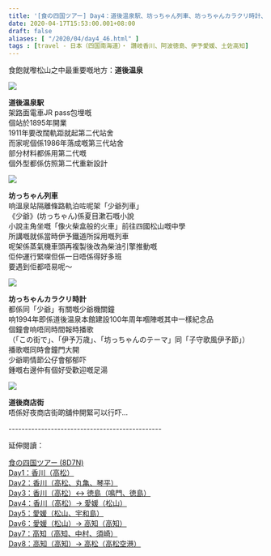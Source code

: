 ```yaml
---
title: '[食の四国ツアー] Day4：道後温泉駅、坊っちゃん列車、坊っちゃんカラクリ時計、道後商店街'
date: 2020-04-17T15:53:00.001+08:00
draft: false
aliases: [ "/2020/04/day4_46.html" ]
tags : [travel - 日本（四国南海道）・ 讚岐香川、阿波徳島、伊予愛媛、土佐高知]
---
```


食飽就嚟松山之中最重要嘅地方：**道後温泉**  

![](/images/shikoku4h1.jpg)

**道後温泉駅**  
架路面電車JR pass包埋嘅  
個站於1895年開業  
1911年要改闊軌距就起第二代站舍  
而家呢個係1986年落成嘅第三代站舍  
部分材料都係用第二代嘅  
個外型都係仿照第二代重新設計  

![](/images/shikoku4h.jpg)

**坊っちゃん列車**  
响溫泉站隔離條路軌泊咗呢架「少爺列車」  
《少爺》(坊っちゃん)係夏目漱石嘅小說  
小說主角坐嘅「像火柴盒般的火車」前往四國松山嘅中學  
所講嘅就係當時伊予鐵道所採用嘅列車  
呢架係蒸氣機車頭再複製後改為柴油引擎推動嘅  
佢仲運行緊㗎但係一日唔係得好多班  
要遇到佢都唔易呢～  

![](/images/shikoku4h2.jpg)

**坊っちゃんカラクリ時計**  
都係同「少爺」有關嘅少爺機關鐘  
响1994年即係道後温泉本館建設100年周年嗰陣嘅其中一樣紀念品  
個鐘會响唔同時間報時播歌  
（「この街で」、「伊予万歳」、「坊っちゃんのテーマ」同「子守歌風伊予節」）  
播歌嘅同時會鐘門大開  
少爺啲情節公仔會郁郁吓  
鍾嘅右邊仲有個好受歡迎嘅足湯  

![](/images/shikoku4h3.jpg)

**道後商店街**  
唔係好夜商店街啲舖仲開緊可以行吓...  
  
  
\-----------------------------------------------  
  

延伸閱讀：

[食の四国ツアー (8D7N)](https://www.hidie.net/2020/05/8d7n.html)  
[Day1：香川（高松）](https://www.hidie.net/2017/08/day1.html)  
[Day2：香川（高松、丸亀、琴平）](https://www.hidie.net/2017/08/day2.html)  
[Day3：香川（高松）↔ 徳島（鳴門、徳島）](https://www.hidie.net/2017/08/day3.html)  
[Day4：香川（高松）→ 愛媛（松山）](https://www.hidie.net/2017/08/day4.html)  
[Day5：愛媛（松山、宇和島）](https://www.hidie.net/2017/08/day5.html)  
[Day6：愛媛（松山）→ 高知（高知）](https://www.hidie.net/2017/08/day6.html)  
[Day7：高知（高知、中村、須崎）](https://www.hidie.net/2017/08/day7.html)  
[Day8：高知（高知）→ 高松（高松空港）](https://www.hidie.net/2017/08/day8.html)